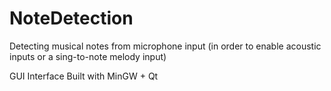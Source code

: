 # NoteDetection
Detecting musical notes from microphone input (in order to enable acoustic inputs or a sing-to-note melody input)


GUI Interface
Built with MinGW + Qt
